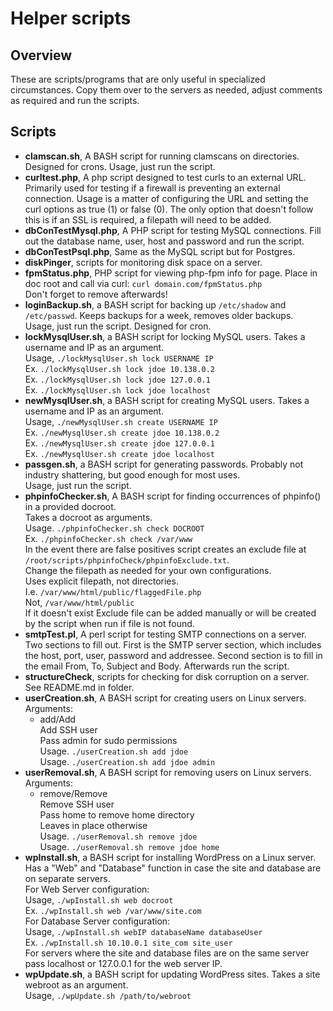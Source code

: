 # Helper scripts

## Overview
These are scripts/programs that are only useful in specialized circumstances.
Copy them over to the servers as needed, adjust comments as required and run the scripts. <br>

## Scripts
* **clamscan.sh**, A BASH script for running clamscans on directories. Designed for crons.
  Usage, just run the script.
* **curltest.php**, A php script designed to test curls to an external URL.
  Primarily used for testing if a firewall is preventing an external connection.
  Usage is a matter of configuring the URL and setting the curl options as true (1) or false (0).
  The only option that doesn't follow this is if an SSL is required, a filepath will need to be added. <br>
* **dbConTestMysql.php**, A PHP script for testing MySQL connections. Fill out the
  database name, user, host and password and run the script. <br>
* **dbConTestPsql.php**, Same as the MySQL script but for Postgres. <br>
* **diskPinger**, scripts for monitoring disk space on a server.
* **fpmStatus.php**, PHP script for viewing php-fpm info for page. Place in doc root and call via curl: `curl domain.com/fpmStatus.php` <br>
  Don't forget to remove afterwards! <br>
* **loginBackup.sh**, a BASH script for backing up `/etc/shadow` and `/etc/passwd`. Keeps backups for a week, removes older backups. <br>
  Usage, just run the script. Designed for cron. <br>
* **lockMysqlUser.sh**, a BASH script for locking MySQL users. Takes a username and IP as an argument. <br>
  Usage, `./lockMysqlUser.sh lock USERNAME IP` <br>
  Ex. `./lockMysqlUser.sh lock jdoe 10.138.0.2` <br>
  Ex. `./lockMysqlUser.sh lock jdoe 127.0.0.1` <br>
  Ex. `./lockMysqlUser.sh lock jdoe localhost` <br>
* **newMysqlUser.sh**, a BASH script for creating MySQL users. Takes a username and IP as an argument. <br>
  Usage, `./newMysqlUser.sh create USERNAME IP` <br>
  Ex. `./newMysqlUser.sh create jdoe 10.138.0.2` <br>
  Ex. `./newMysqlUser.sh create jdoe 127.0.0.1` <br>
  Ex. `./newMysqlUser.sh create jdoe localhost` <br>
* **passgen.sh**, a BASH script for generating passwords. Probably not industry shattering, but good enough for most uses.<br>
  Usage, just run the script. <br>
* **phpinfoChecker.sh**, A BASH script for finding occurrences of phpinfo() in a provided docroot. <br>
  Takes a docroot as arguments. <br>
  Usage. `./phpinfoChecker.sh check DOCROOT` <br>
  Ex. `./phpinfoChecker.sh check /var/www` <br>
  In the event there are false positives script creates an exclude file at `/root/scripts/phpinfoCheck/phpinfoExclude.txt`. <br>
  Change the filepath as needed for your own configurations. <br>
  Uses explicit filepath, not directories. <br>
  I.e. `/var/www/html/public/flaggedFile.php` <br>
  Not, `/var/www/html/public` <br>
  If it doesn't exist Exclude file can be added manually or will be created by the script when run if file is not found. <br>
* **smtpTest.pl**, A perl script for testing SMTP connections on a server. Two sections to fill out.
  First is the SMTP server section, which includes the host, port, user, password and addressee.
  Second section is to fill in the email From, To, Subject and Body. Afterwards run the script. <br>
* **structureCheck**, scripts for checking for disk corruption on a server. See README.md in folder.
* **userCreation.sh**, A BASH script for creating users on Linux servers. <br>
  Arguments:
  - add/Add <br>
    Add SSH user <br>
    Pass admin for sudo permissions <br>
    Usage. `./userCreation.sh add jdoe` <br>
    Usage. `./userCreation.sh add jdoe admin` <br>
* **userRemoval.sh**, A BASH script for removing users on Linux servers.  <br>
  Arguments:
  - remove/Remove <br>
    Remove SSH user <br>
    Pass home to remove home directory <br>
    Leaves in place otherwise <br>
    Usage. `./userRemoval.sh remove jdoe` <br>
    Usage. `./userRemoval.sh remove jdoe home` <br>
* **wpInstall.sh**, a BASH script for installing WordPress on a Linux server. Has a "Web" and "Database" function in case
  the site and database are on separate servers. <br>
  For Web Server configuration: <br>
  Usage, `./wpInstall.sh web docroot` <br>
  Ex. `./wpInstall.sh web /var/www/site.com` <br>
  For Database Server configuration: <br>
  Usage, `./wpInstall.sh webIP databaseName databaseUser` <br>
  Ex. `./wpInstall.sh 10.10.0.1 site_com site_user` <br>
  For servers where the site and database files are on the same server pass localhost or 127.0.0.1 for the web server IP. <br>
* **wpUpdate.sh**, a BASH script for updating WordPress sites. Takes a site webroot as an argument. <br>
  Usage, `./wpUpdate.sh /path/to/webroot`<br>
